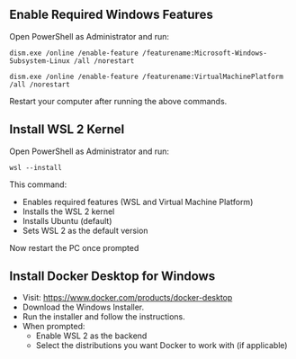 ## Enable Required Windows Features
Open PowerShell as Administrator and run:

``` 
dism.exe /online /enable-feature /featurename:Microsoft-Windows-Subsystem-Linux /all /norestart

dism.exe /online /enable-feature /featurename:VirtualMachinePlatform /all /norestart
```

Restart your computer after running the above commands.

## Install WSL 2 Kernel
Open PowerShell as Administrator and run:

```
wsl --install
```
This command:
- Enables required features (WSL and Virtual Machine Platform)
- Installs the WSL 2 kernel
- Installs Ubuntu (default)
- Sets WSL 2 as the default version

Now restart the PC once prompted

## Install Docker Desktop for Windows

- Visit: https://www.docker.com/products/docker-desktop
- Download the Windows Installer.
- Run the installer and follow the instructions.
- When prompted:
    - Enable WSL 2 as the backend
    - Select the distributions you want Docker to work with (if applicable)
